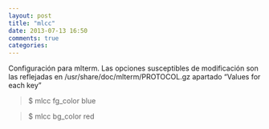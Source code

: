 ```yaml
---
layout: post
title: "mlcc"
date: 2013-07-13 16:50
comments: true
categories: 
---
```

Configuración para mlterm. Las opciones susceptibles de modificación son las reflejadas en /usr/share/doc/mlterm/PROTOCOL.gz apartado “Values for each key”

>$ mlcc fg_color blue

>$ mlcc bg_color red

